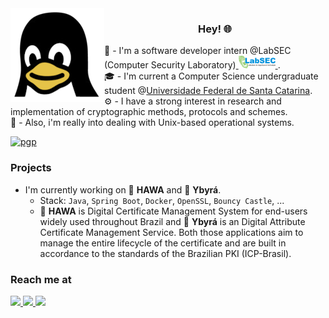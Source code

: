 <img align="left" src="assets/tux.png" >
<h3 align="center">Hey! 🌐</h3>

🔐 - I'm a software developer intern @LabSEC (Computer Security Laboratory)<a href = "https://labsec.ufsc.br/" rel = "noreferrer"> <img src = "assets/logoLabSEC.png" alt = "LabSEC" height = "20"/> </a> .\
🎓 - I'm current a Computer Science undergraduate student @[Universidade Federal de Santa Catarina](https://ufsc.br/).\
⚙️ - I have a strong interest in research and implementation of cryptographic methods, protocols and schemes.\
🐧 - Also, i'm really into dealing with Unix-based operational systems.

[![pgp](https://img.shields.io/badge/pgp-06400195259B5B0E-313131?style=flat&labelColor=545454&color=313131)](https://github.com/daviludvig.gpg)

### Projects 
- I'm currently working on 🍃 **HAWA** and 🌳 **Ybyrá**.
  - Stack: `Java`, `Spring Boot`, `Docker`, `OpenSSL`, `Bouncy Castle`, ...
  - 🍃 **HAWA** is Digital Certificate Management System for end-users widely used throughout Brazil and 🌳 **Ybyrá** is an Digital Attribute Certificate Management Service. Both those applications aim to manage the entire lifecycle of the certificate and are built in accordance to the standards of the Brazilian PKI (ICP-Brasil).

### Reach me at
<div align = "left">
  <a href="https://www.linkedin.com/in/daviludvig/">
    <img src="https://img.shields.io/badge/-Linkedin-1DA1F2?style=for-the-badge&logo=Linkedin&logoColor=FFF"/>
  </a>
  <a href = "mailto:ludviglongen@gmail.com">
  <img src = "https://img.shields.io/badge/-Mail-red?style=for-the-badge&logo=Gmail&logoColor=FFF">
  </a>
  <a href = "https://twitter.com/daviludvig">
  <img src = "https://img.shields.io/badge/-Twitter-white?style=for-the-badge&logo=X&logoColor=000">
  </a>
</div>

<!-- 
## Stats: 📊
<div align="center"> 
    <img height="170em" src="https://github-readme-stats.vercel.app/api/top-langs/?username=daviludvig&layout=donut&langs_count=4&theme=merko">
    <img height="170em" src="https://github-profile-summary-cards.vercel.app/api/cards/stats?username=daviludvig&theme=merko"/></td></tr></table>
</div>

<!-- <div>
  <p align="right"><img src='https://komarev.com/ghpvc/?username=daviludvig' /></p>
</div> -->
